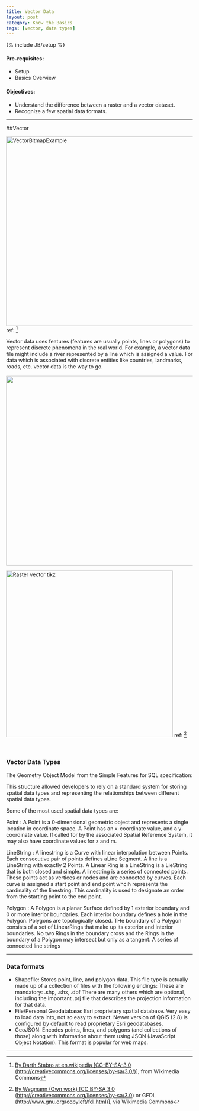 ```yaml
---
title: Vector Data
layout: post
category: Know the Basics
tags: [vector, data types]
---
```


{% include JB/setup %}

#### Pre-requisites:

- Setup
- Basics Overview

#### Objectives:

 - Understand the difference between a raster and a vector dataset. 
 - Recognize a few spatial data formats.

----

##Vector<a name="vector"></a>


<img data-featherlight="{{BASE_PATH}}{{ASSET_PATH}}/images/VectorBitmapExample.svg" width="512" alt="VectorBitmapExample" src="{{BASE_PATH}}{{ASSET_PATH}}/images/VectorBitmapExample.svg"/> ref: [^1]

Vector data uses features \(features are usually points, lines or polygons\) to represent discrete phenomena in the real world. For example, a vector data file might include a river represented by a line which is assigned a value. For data which is associated with discrete entities like countries, landmarks, roads, etc. vector data is the way to go.
<br>
<br>
<img data-featherlight="{{BASE_PATH}}{{ASSET_PATH}}/images/Simple_vector_map.svg" width="512px" src="{{BASE_PATH}}{{ASSET_PATH}}/images/Simple_vector_map.svg"/> <br>


<img data-featherlight="{{BASE_PATH}}{{ASSET_PATH}}/images/1024px-Raster_vector_tikz.png" width="450" alt="Raster vector tikz" src="{{BASE_PATH}}{{ASSET_PATH}}/images/1024px-Raster_vector_tikz.png"/> ref: [^2]

<br>

### Vector Data Types

The Geometry Object Model from the Simple Features for SQL specification:

This structure allowed developers to rely on a standard system for storing spatial data types and representing the relationships between different spatial data types.

Some of the most used spatial data types are:

Point 
  : A Point is a 0-dimensional geometric object and represents a single location in coordinate space. A Point has an x-coordinate value, and a y-coordinate value. If called for by the associated Spatial Reference System, it may also have coordinate values for z and m.

LineString 
  : A linestring is a Curve with linear interpolation between Points. Each consecutive pair of points defines aLine Segment. A  line is a LineString with exactly 2 Points. A Linear Ring is a LineString is a LieString that is both closed and simple. A linestring is a series of connected points. These points act as vertices or nodes and are connected by curves. Each curve is assigned a start point and end point whcih represents the cardinality of the linestring. This cardinality is used to designate an order from the starting point to the end point.

Polygon 
  : A Polygon is a planar Surface defined by 1 exterior boundary and 0 or more interior boundaries. Each interior boundary defines a hole in the Polygon. Polygons are topologically closed. THe boundary of a Polygon consists of a set of LinearRings that make up its exterior and interior boundaries. No two Rings in the boundary cross and the Rings in the boundary of a Polygon may intersect but only as a tangent.  A series of connected line strings

----

### Data formats

 * Shapefile: Stores point, line, and polygon data. This file type is actually made up of a collection of files with the following endings: These are mandatory: .shp, .shx, .dbf There are many others which are optional, including the important .prj file that describes the projection information for that data.
 * File/Personal Geodatabase: Esri proprietary spatial database. Very easy to load data into, not so easy to extract. Newer version of QGIS (2.8) is configured by default to read proprietary Esri geodatabases.
 * GeoJSON: Encodes points, lines, and polygons (and collections of those) along with information about them using JSON (JavaScript Object Notation). This format is popular for web maps.

----

[^1]: <a title="By Darth Stabro at en.wikipedia [CC-BY-SA-3.0 (http://creativecommons.org/licenses/by-sa/3.0/)], from Wikimedia Commons" href="http://commons.wikimedia.org/wiki/File%3AVectorBitmapExample.svg">By Darth Stabro at en.wikipedia [CC-BY-SA-3.0 (http://creativecommons.org/licenses/by-sa/3.0/)], from Wikimedia Commons</a>
[^2]: <a title="By Wegmann (Own work) [CC BY-SA 3.0 (http://creativecommons.org/licenses/by-sa/3.0) or GFDL (http://www.gnu.org/copyleft/fdl.html)], via Wikimedia Commons" target="_blank" href="http://commons.wikimedia.org/wiki/File%3ARaster_vector_tikz.png">By Wegmann (Own work) [CC BY-SA 3.0 (http://creativecommons.org/licenses/by-sa/3.0) or GFDL (http://www.gnu.org/copyleft/fdl.html)], via Wikimedia Commons</a>

